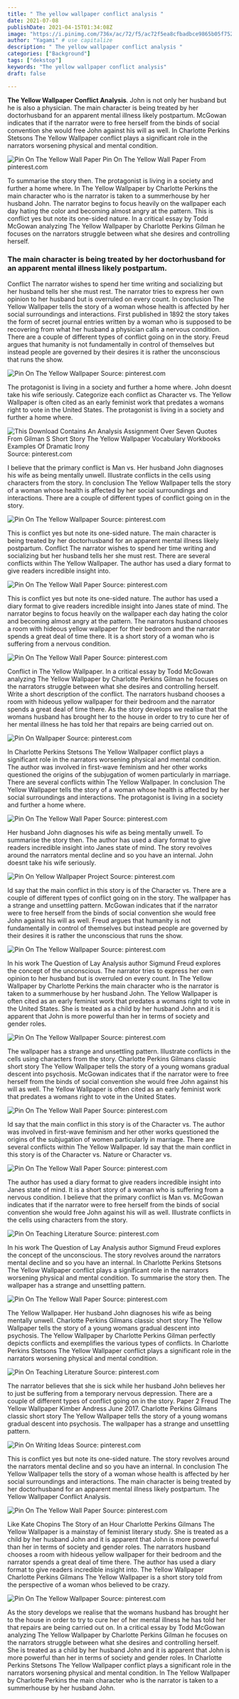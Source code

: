 ```yaml
---
title: " The yellow wallpaper conflict analysis "
date: 2021-07-08
publishDate: 2021-04-15T01:34:08Z
image: "https://i.pinimg.com/736x/ac/72/f5/ac72f5ea8cfbadbce9865b05f7522f52.jpg"
author: "Yagami" # use capitalize
description: " The yellow wallpaper conflict analysis "
categories: ["Background"]
tags: ["dekstop"]
keywords: "The yellow wallpaper conflict analysis"
draft: false

---
```



**The Yellow Wallpaper Conflict Analysis**. John is not only her husband but he is also a physician. The main character is being treated by her doctorhusband for an apparent mental illness likely postpartum. McGowan indicates that if the narrator were to free herself from the binds of social convention she would free John against his will as well. In Charlotte Perkins Stetsons The Yellow Wallpaper conflict plays a significant role in the narrators worsening physical and mental condition.

![Pin On The Yellow Wall Paper](https://i.pinimg.com/originals/07/c0/97/07c097248846db89a226921be0788968.png "Pin On The Yellow Wall Paper")
Pin On The Yellow Wall Paper From pinterest.com


To summarise the story then. The protagonist is living in a society and further a home where. In The Yellow Wallpaper by Charlotte Perkins the main character who is the narrator is taken to a summerhouse by her husband John. The narrator begins to focus heavily on the wallpaper each day hating the color and becoming almost angry at the pattern. This is conflict yes but note its one-sided nature. In a critical essay by Todd McGowan analyzing The Yellow Wallpaper by Charlotte Perkins Gilman he focuses on the narrators struggle between what she desires and controlling herself.

### The main character is being treated by her doctorhusband for an apparent mental illness likely postpartum.

Conflict The narrator wishes to spend her time writing and socializing but her husband tells her she must rest. The narrator tries to express her own opinion to her husband but is overruled on every count. In conclusion The Yellow Wallpaper tells the story of a woman whose health is affected by her social surroundings and interactions. First published in 1892 the story takes the form of secret journal entries written by a woman who is supposed to be recovering from what her husband a physician calls a nervous condition. There are a couple of different types of conflict going on in the story. Freud argues that humanity is not fundamentally in control of themselves but instead people are governed by their desires it is rather the unconscious that runs the show.


![Pin On The Yellow Wallpaper](https://i.pinimg.com/736x/95/7d/1f/957d1f10ef3c5763d0d32523a8603268.jpg "Pin On The Yellow Wallpaper")
Source: pinterest.com

The protagonist is living in a society and further a home where. John doesnt take his wife seriously. Categorize each conflict as Character vs. The Yellow Wallpaper is often cited as an early feminist work that predates a womans right to vote in the United States. The protagonist is living in a society and further a home where.

![This Download Contains An Analysis Assignment Over Seven Quotes From Gilman S Short Story The Yellow Wallpaper Vocabulary Workbooks Examples Of Dramatic Irony](https://i.pinimg.com/474x/56/83/3d/56833d741b592e2fb15e7c60710a955d.jpg "This Download Contains An Analysis Assignment Over Seven Quotes From Gilman S Short Story The Yellow Wallpaper Vocabulary Workbooks Examples Of Dramatic Irony")
Source: pinterest.com

I believe that the primary conflict is Man vs. Her husband John diagnoses his wife as being mentally unwell. Illustrate conflicts in the cells using characters from the story. In conclusion The Yellow Wallpaper tells the story of a woman whose health is affected by her social surroundings and interactions. There are a couple of different types of conflict going on in the story.

![Pin On The Yellow Wallpaper](https://i.pinimg.com/474x/07/b6/28/07b628658b2ac2d0ab5ea6ca5649329b.jpg "Pin On The Yellow Wallpaper")
Source: pinterest.com

This is conflict yes but note its one-sided nature. The main character is being treated by her doctorhusband for an apparent mental illness likely postpartum. Conflict The narrator wishes to spend her time writing and socializing but her husband tells her she must rest. There are several conflicts within The Yellow Wallpaper. The author has used a diary format to give readers incredible insight into.

![Pin On The Yellow Wall Paper](https://i.pinimg.com/originals/d7/7f/f2/d77ff281e6164e7620f0fea8cb4dd930.png "Pin On The Yellow Wall Paper")
Source: pinterest.com

This is conflict yes but note its one-sided nature. The author has used a diary format to give readers incredible insight into Janes state of mind. The narrator begins to focus heavily on the wallpaper each day hating the color and becoming almost angry at the pattern. The narrators husband chooses a room with hideous yellow wallpaper for their bedroom and the narrator spends a great deal of time there. It is a short story of a woman who is suffering from a nervous condition.

![Pin On The Yellow Wall Paper](https://i.pinimg.com/originals/39/dc/a9/39dca929d7883e60c5be096f75f82383.png "Pin On The Yellow Wall Paper")
Source: pinterest.com

Conflict in The Yellow Wallpaper. In a critical essay by Todd McGowan analyzing The Yellow Wallpaper by Charlotte Perkins Gilman he focuses on the narrators struggle between what she desires and controlling herself. Write a short description of the conflict. The narrators husband chooses a room with hideous yellow wallpaper for their bedroom and the narrator spends a great deal of time there. As the story develops we realise that the womans husband has brought her to the house in order to try to cure her of her mental illness he has told her that repairs are being carried out on.

![Pin On Wallpaper](https://i.pinimg.com/originals/02/f9/61/02f961df0b9870ee570011e671893432.jpg "Pin On Wallpaper")
Source: pinterest.com

In Charlotte Perkins Stetsons The Yellow Wallpaper conflict plays a significant role in the narrators worsening physical and mental condition. The author was involved in first-wave feminism and her other works questioned the origins of the subjugation of women particularly in marriage. There are several conflicts within The Yellow Wallpaper. In conclusion The Yellow Wallpaper tells the story of a woman whose health is affected by her social surroundings and interactions. The protagonist is living in a society and further a home where.

![Pin On The Yellow Wall Paper](https://i.pinimg.com/originals/07/c0/97/07c097248846db89a226921be0788968.png "Pin On The Yellow Wall Paper")
Source: pinterest.com

Her husband John diagnoses his wife as being mentally unwell. To summarise the story then. The author has used a diary format to give readers incredible insight into Janes state of mind. The story revolves around the narrators mental decline and so you have an internal. John doesnt take his wife seriously.

![Pin On Yellow Wallpaper Project](https://i.pinimg.com/originals/66/36/12/6636129f4cc7bd62febdbc2019a978f3.jpg "Pin On Yellow Wallpaper Project")
Source: pinterest.com

Id say that the main conflict in this story is of the Character vs. There are a couple of different types of conflict going on in the story. The wallpaper has a strange and unsettling pattern. McGowan indicates that if the narrator were to free herself from the binds of social convention she would free John against his will as well. Freud argues that humanity is not fundamentally in control of themselves but instead people are governed by their desires it is rather the unconscious that runs the show.

![Pin On The Yellow Wallpaper](https://i.pinimg.com/736x/54/01/8a/54018ab7f3ff2c057a4ca168f46a2c6f.jpg "Pin On The Yellow Wallpaper")
Source: pinterest.com

In his work The Question of Lay Analysis author Sigmund Freud explores the concept of the unconscious. The narrator tries to express her own opinion to her husband but is overruled on every count. In The Yellow Wallpaper by Charlotte Perkins the main character who is the narrator is taken to a summerhouse by her husband John. The Yellow Wallpaper is often cited as an early feminist work that predates a womans right to vote in the United States. She is treated as a child by her husband John and it is apparent that John is more powerful than her in terms of society and gender roles.

![Pin On The Yellow Wallpaper](https://i.pinimg.com/736x/f7/85/b6/f785b6bc3ed79f5440935f81398d2605.jpg "Pin On The Yellow Wallpaper")
Source: pinterest.com

The wallpaper has a strange and unsettling pattern. Illustrate conflicts in the cells using characters from the story. Charlotte Perkins Gilmans classic short story The Yellow Wallpaper tells the story of a young womans gradual descent into psychosis. McGowan indicates that if the narrator were to free herself from the binds of social convention she would free John against his will as well. The Yellow Wallpaper is often cited as an early feminist work that predates a womans right to vote in the United States.

![Pin On The Yellow Wall Paper](https://i.pinimg.com/originals/f3/fa/74/f3fa7433b335b8c7b491a8f98ecd8875.png "Pin On The Yellow Wall Paper")
Source: pinterest.com

Id say that the main conflict in this story is of the Character vs. The author was involved in first-wave feminism and her other works questioned the origins of the subjugation of women particularly in marriage. There are several conflicts within The Yellow Wallpaper. Id say that the main conflict in this story is of the Character vs. Nature or Character vs.

![Pin On The Yellow Wall Paper](https://i.pinimg.com/originals/9b/fe/c2/9bfec2bb495450701032f85d9b268eca.png "Pin On The Yellow Wall Paper")
Source: pinterest.com

The author has used a diary format to give readers incredible insight into Janes state of mind. It is a short story of a woman who is suffering from a nervous condition. I believe that the primary conflict is Man vs. McGowan indicates that if the narrator were to free herself from the binds of social convention she would free John against his will as well. Illustrate conflicts in the cells using characters from the story.

![Pin On Teaching Literature](https://i.pinimg.com/originals/d9/0a/cf/d90acf7d72e79f513c47def472b5ecae.png "Pin On Teaching Literature")
Source: pinterest.com

In his work The Question of Lay Analysis author Sigmund Freud explores the concept of the unconscious. The story revolves around the narrators mental decline and so you have an internal. In Charlotte Perkins Stetsons The Yellow Wallpaper conflict plays a significant role in the narrators worsening physical and mental condition. To summarise the story then. The wallpaper has a strange and unsettling pattern.

![Pin On The Yellow Wall Paper](https://i.pinimg.com/originals/17/0f/c1/170fc12ef85b673e464423d8d28b2c2f.png "Pin On The Yellow Wall Paper")
Source: pinterest.com

The Yellow Wallpaper. Her husband John diagnoses his wife as being mentally unwell. Charlotte Perkins Gilmans classic short story The Yellow Wallpaper tells the story of a young womans gradual descent into psychosis. The Yellow Wallpaper by Charlotte Perkins Gilman perfectly depicts conflicts and exemplifies the various types of conflicts. In Charlotte Perkins Stetsons The Yellow Wallpaper conflict plays a significant role in the narrators worsening physical and mental condition.

![Pin On Teaching Literature](https://i.pinimg.com/originals/24/e3/e6/24e3e6b3754b827b479fcb8662866626.png "Pin On Teaching Literature")
Source: pinterest.com

The narrator believes that she is sick while her husband John believes her to just be suffering from a temporary nervous depression. There are a couple of different types of conflict going on in the story. Paper 2 Freud The Yellow Wallpaper Kimber Andress June 2017. Charlotte Perkins Gilmans classic short story The Yellow Wallpaper tells the story of a young womans gradual descent into psychosis. The wallpaper has a strange and unsettling pattern.

![Pin On Writing Ideas](https://i.pinimg.com/originals/f4/3b/21/f43b2105a0b42914c97dee1fa8f27619.png "Pin On Writing Ideas")
Source: pinterest.com

This is conflict yes but note its one-sided nature. The story revolves around the narrators mental decline and so you have an internal. In conclusion The Yellow Wallpaper tells the story of a woman whose health is affected by her social surroundings and interactions. The main character is being treated by her doctorhusband for an apparent mental illness likely postpartum. The Yellow Wallpaper Conflict Analysis.

![Pin On The Yellow Wall Paper](https://i.pinimg.com/originals/30/d8/ba/30d8baec7a1cfe65111a63c7bd6137e6.png "Pin On The Yellow Wall Paper")
Source: pinterest.com

Like Kate Chopins The Story of an Hour Charlotte Perkins Gilmans The Yellow Wallpaper is a mainstay of feminist literary study. She is treated as a child by her husband John and it is apparent that John is more powerful than her in terms of society and gender roles. The narrators husband chooses a room with hideous yellow wallpaper for their bedroom and the narrator spends a great deal of time there. The author has used a diary format to give readers incredible insight into. The Yellow Wallpaper Charlotte Perkins Gilmans The Yellow Wallpaper is a short story told from the perspective of a woman whos believed to be crazy.

![Pin On The Yellow Wallpaper](https://i.pinimg.com/736x/ac/72/f5/ac72f5ea8cfbadbce9865b05f7522f52.jpg "Pin On The Yellow Wallpaper")
Source: pinterest.com

As the story develops we realise that the womans husband has brought her to the house in order to try to cure her of her mental illness he has told her that repairs are being carried out on. In a critical essay by Todd McGowan analyzing The Yellow Wallpaper by Charlotte Perkins Gilman he focuses on the narrators struggle between what she desires and controlling herself. She is treated as a child by her husband John and it is apparent that John is more powerful than her in terms of society and gender roles. In Charlotte Perkins Stetsons The Yellow Wallpaper conflict plays a significant role in the narrators worsening physical and mental condition. In The Yellow Wallpaper by Charlotte Perkins the main character who is the narrator is taken to a summerhouse by her husband John.

